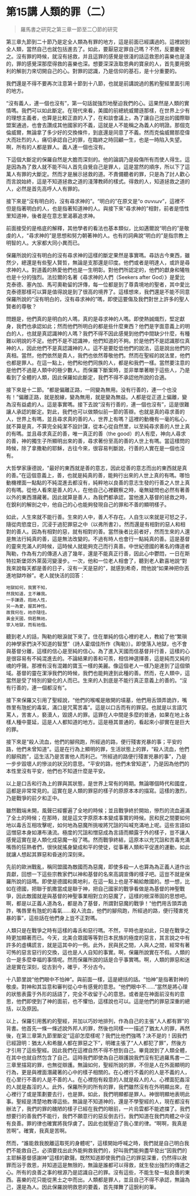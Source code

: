 # 第15講 人類的罪（二）

> 羅馬書之研究之第三章一節至二〇節的研究

第三章九節到二十節乃是定全人類為有罪的地方，這是前面已經講過的。這裡說到全人類，當然自己也就包括進去了。如此，要厭惡定罪自己嗎？不然，反要慶祝之。沒有罪的時候，就沒有拯救，并且這罪的感覺是很淺的話這救恩的喜樂也是淺的，罪的感覺深那麼得救的喜樂也深。想要深深汲取恩典的寶泉的人，首先要用銳利的解剖力來切開自己的心。對罪的認識，乃是信仰的基石，是十分重要的。

我們還是不得不要再次注意第十節到十八節，也就是前講說過的舊約聖經里面引用的地方。

“沒有義人，連一個也沒有”，第一句話就強烈地壓迫我們的心。這果然是人類的實情嗎。我們可以如此斷定。在現代來看，美國的前總統威爾遜那樣，在世界上少有的理想主義者，也算是比較正直的人了，在和談會議上，為了讓自己提出的國際聯盟案通過，也會去讚成其他國家的不義，這就是人不能稱之為義人的明證。那個克倫威爾，無論拿了多少好的交換條件，到底還是同意了不義。然而克倫威爾那麼偉大而壯烈的人，痛切承認自己的罪，在臨終之時回顧一生，也是一時陷入失望。啊，所有的人都是罪人。義人連一個也沒有。

下這個大斷定的保羅自然是大膽而深刻的。他的論調乃是殺傷所有而使人得生。這是因為為了救人就不能不叫人首先自覺自己是罪人，這是當然的順序，所以下了這萬人有罪的大斷定。然而才是展示拯救的道。不責備聽者的罪，只是為了討人歡心而言說始終，這是不知道拯救之道的淺薄教師的樣式。得救的人，知道拯救之道的人，必然是首先高呼人人有罪的。

接下來是“沒有明白的，沒有尋求神的”。“明白的”在原文是“ο συνιων”，這裡不但是指著明白的人，也是指著知道神的人。與接下來“尋求神的”相對，前者是悟性里知道神，後者是在意志里渴慕追求神。

前面接受的是格底的解釋，其他學者的看法也基本類似，比如邁爾說“明白的”是敬虔的人，“尋求神的”是思想和努力朝著神的人。也有的詞典說“明白的”是指宗教上明智的人。大家都大同小異而已。

保羅所說的沒有明白的沒有尋求神的這樣的斷定果然是事實嗎。尋訪古今東西，雖然少，總還是有些聖人賢哲，無論是支那還是印度。他們或者是明達人，或許是尋求神的人。對道義的熱愛他們也是一生明彰。對他們所認定的，他們的獻身和犧牲也是十分的強烈。法拉爾的名著《尋求神的人們（Seekers after God）》是愛比克泰德、塞內加、馬可奧勒留的評傳，每一位都是到了尊貴境地的聖者，其中愛比克泰德那樣可以算是值得說是到了很高的境界了。這樣想來，我們還是不能不同意保羅所說的“沒有明白的，沒有尋求神的”嗎，即使這要傷及我們對世上許多的聖人賢者的尊敬？

問題是，他們真的是明白的人嗎，真的是尋求神的人嗎。即使熱誠熾烈，堅定獻身，我們也承認如此；然而他們所明白的都是些什麼東西？他們是字面意義上的明白的人，也就是真認識神的人嗎？我們不得不因此感覺到他們中間缺少什麼，有種難以明說的不足。他們不是不認識神，他們知道的不夠。於是他們不是認識那位真神的人，因此他們不是真認識神的人。這不是要貶低他們的說法，這是說出他們的真相。當然，他們依然是貴人，我們也依然尊敬他們。然而在聖經的說法里，他們也都是罪人。在這一點上，他們和他們同族的人，都是和我們一樣。當然要注意的是他們不過是人類中的極少數人。而保羅下斷案時，並非單單著眼于這些人，乃是看到了全體的人類，因此保羅如此斷定，我們不得不承認他所說的合適。

接下來是十二節。“都是偏離正路，一同變為無用。没有行善的，連一个也没有！”偏離正路，就是脫線，變為無用，就是變為無益。人都是從正道上偏離，變為沒有益處的人。這是事實嗎。接下去說“沒有行善的，連一個也沒有”，這是很難讓人承認的斷定。對此，我們也可以做類似前一節的答辯。也就是真的尋求善的人，世界上有嗎，並且尋求真的善的人，世界上有嗎？這裡的動機有一毫的私心，就不算是真，不算完全純潔不設計謀，從本心從自然里，以至純尋求善的人世上真的有嗎。並且尋求真正的善，唯一真正的善（the good）的人有麼，神向人尋求的善，神的獨生子所顯明出來的善，尋求著份至高的善的人世上有嗎。當這樣問的時候，除了拿撒勒的耶穌，古往今來，很容易判斷說，行善的人實在是一個也沒有。

大哲學家康德說，“最好的東西就是善的意志，因此從善的意志而出的東西就是真的善。”在這個意義上，善，也就是純真的善，能夠行出來的人世上真的有嗎。哪怕動機裡面一點點的不純混進去都沒有，純粹地以良善的意志生發的行善之人世上真的有嗎。從他人看來是善人的人，在他自己心裡觀察之時，毫無疑問也必然有著善以外的東西潛藏著。因此就算是善人，為我們都承認，當他進入基督的拯救之時，在銳利的解剖之中，他自己的心也能夠發現自己的罪和不善的顯明樣子。

如此，人生來就不能行善。生來的人中，善人不存在。人自生以來就是可怒之子，隨從肉慾度日，沉浸于過犯罪惡之中（以弗所書2）。然而還是有相對的惡人和相對的善人。因為有相對的惡，就有相對的善。當然後者比前者好，然而生來的人還是無法行純真的善，這是無法改變的。不過有時人也會行一點純真的善。這是基督的靈來充滿人的時候，這時候人就能夠克己而行真善。中世紀德國的著名的傳道者陶勒，作為有力的傳道人過了幾年，還是不能真正行善，因此心中鬱悶，一日在斯特拉斯堡郊外萊茵河變漫步。一次，他和一位老人相會了，聽到老人歡喜地說“對我來說每天都是善的日子，沒有一天是惡的”，就感到希奇，問他說“如果神把你丟進地獄咋辦”。老人就快活的回答：

```
地獄如何，我實不知，
然我知道，主不離我。
一手謙遜，抱祂人性，
另一為愛，握其神性。
故我何在，祂亦隨往。
黃金天國，倘若無祂，
寧入地獄，而有祂偕。
```

聽到老人的話，陶勒的眼淚就下來了。住在單純的信心裡的老人，教給了他“繁瑣的神學家們決不知道的智慧”（詩人霍熠佳所作《陶勒》）。即使落入地獄，也不會與基督分離，這樣的信心是至純的信心。為了進入天國而信基督并行善，這樣的心是很容易有不純混進去的。不論結果的善和可羨，相信神選擇善，這是純而又純的魂的呼聲。那裡有沒有混雜的寶玉一樣的美麗。像這個老人一樣乃是達到了這個領域。基督的靈在潔淨我們的時候，我們也能夠達到此種的善。然而，在人類中，這當然是受了特別的變化的人而已。生來的人到底是不能行真正意義上的善的。“沒有行善的，連一個都沒有”。

接下來保羅又引用了聖經說，“他們的喉嚨是敞開的墳墓，他們用舌頭弄詭詐，嘴唇里有虺蛇的毒氣，滿口是咒罵苦毒”。這是以口舌而有的罪惡。也就是以言語咒罵人，苦害人，褻瀆人，毀謗人的罪。這罪在人中間是多麼的普通，如果在地上各樣人種中蔓延，這是人人都知道的地方。這是極其普通的，看起來小卻實在是巨大的罪。

接下來是“殺人流血，他們的腳飛跑，所經過的路，便行殘害兇暴的事；平安的路，他們未曾知道”。這是在行為上顯明的罪，生活狀態上的罪，“殺人流血，他們的腳飛跑”，這生活乃是苦害他人而利己。“所經過的路便行殘害兇暴的事”，乃是一步步毀壞人的慘淡的狀況的意思。“平安的路，他們未曾知道”，乃是因為他們的本性里沒有平安，他們也不知道什麼是平安。

以上是口舌和行為上的罪與其狀態，是世界上常有的時期。無論哪個時代和國度，這都是非常常見的。這實在是人類的罪惡的樣子的原原本本的描寫。這樣的激烈，乃是戰爭的前夕和正中。

雖然戰端未開，風聲已經響遍了全地的時候；並且戰爭終於開始，慘烈的流血遍滿了全土的時候；在那時，就是這文字原原本本變成事實的時候。民和民之間要如何地以毒舌互相攻擊呢，如何地為惡魔所挑唆將咒詛的叫喊充滿地上呢。這些言語如這憎惡本身如瀑布湧流。極度的咒詛和憎惡成為言語而顯露于外的樣子，豈不讓人感覺這實在是人類化成惡魔一般了嗎。然而戰爭終結，這原本以充咒詛和苦毒充滿嘴唇的狂熱者們，很快就搖身變成和平的使徒，從事著人類和平促進的運動，如此就讓人想起其罪惡和昏迷的深刻來。

先前的歐洲戰亂，稱同盟國為敵國而為惡魔，即使多殺一人也算為為正義人道作出貢獻，回想一下這些宗教家們以神和基督的名來高調宣傳的樣子吧。這豈不就是保羅所說的話嗎。即使是德國和奧地利，在這一點上也是不輸給敵國的。想一想，比如在德國，把聯于凱撒當成是聯于神，把自己國家的戰爭看做是為基督的神聖戰爭，因此敵國就是與基督的神聖事業相對立的惡魔了，這樣的根深蒂固的思想吧。啊，都是以正義人道為名，都是為了基督，所謂對惡魔的戰爭！“他們用舌頭弄詭詐，嘴唇里有虺蛇的毒氣……殺人流血，他們的腳飛跑，所經過的路，便行殘害兇暴的事”，這些話在他們身上豈不正對嗎。

人類只是在戰爭之時有這樣的毒舌和惡行嗎。不然，平時也是如此，只是在戰爭之時更加顯著而已。今天，北美合眾國等等對日本民族的極度的惡言，其言說之中有許多的虛構謊言，就是這其中的一例。此外，民與民之間，人與人之間，經常有著可怖的惡言惡行的交換，這也是人人自知的事實。啊，保羅所說實在不假。人類的合一是多麼幸福的事情呢。然而保羅所說的話是合乎事實嗎。啊，人類的罪惡和迷途是實在深刻，從古到今，確乎，不分古今。

十八節里說“他們眼中不怕神”。與前面一樣，這是總括的話。“怕神”是指著對神的敬虔。對神和其旨意和審判從心中有感覺的意思。“他們眼中不……”當然是將心理的狀態表露于外形的話語了，完全不收留于心的意思。或者是在神面前沒有的意思，他們即使到了神的面前，也不懼怕，這樣說也可以。這是他們的罪惡深重的總括，以及原因。

以上，保羅引用舊約的聖經，并加以巧妙地排列，作為自己的主張“人人都有罪”的背書。他首先一條一條述說外邦人的罪，然後也同樣一一描述了猶太人的罪，再然後，在第三章第九節里斷定“這卻怎麼樣呢？我們比他們強嗎？决不是的！因我們已經證明：猶太人和希臘人都在罪惡之下”，明確主張了“人人都犯了罪”，然後方才引用了這些聖經。因此我們在這裡自然不得不想到自己。畢竟說到了人類全體，在其中也就自然包含了自己。這時我們即使為自己辯護說我們沒有犯過羅馬書一二三章里描寫的罪，也無從辯護。無論如何，聖經所說的罪，不但是人在外面顯明的行為，更是與裡面潛藏著的心中的樣子相關的。在心裡行不義的的人是不義的人，在心里行不善的人是不善的人。在心裡抱有殺意的人就是殺人的人。心裡面犯姦淫的人就是姦淫的人。此外，保羅所列的所有的罪，我們雖然沒有在外明顯出來，在心裡行了或是策劃要去行，也是罪。如此，我們明顯都是罪人。神很明顯地表明此事。聖經是清楚地教導這些。無論是不知道神的，還是不學聖經的人，現在都沒有辦法了，我們的罪的醜陋的樣子已經在我們的眼前，一片烏雲都不能遮擋了。我們想要行的善我們不能行，我們不願意行的惡反倒去行。我們知道在我們肉體之中沒有良善。罪的律也確實將我俘虜了。因此也就壓迫了我心里的律。“啊啊，我真是苦啊”。確實，我真是苦啊。

然而，“誰能救我脫離這取死的身體呢”，這樣開始呼喊之時，我們就是自己明白我們不能救自己，必須要找出此外能夠救我們的，好叫我們能夠盡早發出“因我們的主耶穌基督感謝神”這樣的歡聲。既然知道即使我們自己的罪惡深重，仍然得以赦罪而浴于救恩，并知道這是無限的，無論是誰都可以得救，就生發出強烈的傳道之心。所有的良善之事的根源乃是認識自己的罪。沒有這些，不能生發一點良善的東西。喜樂的花只能從黑土之中而出。人類都是罪人，並且自己不得不承認，無論為己，還是為人。因此保羅說明救恩的要義，首先揮舞了這銳利的筆。
